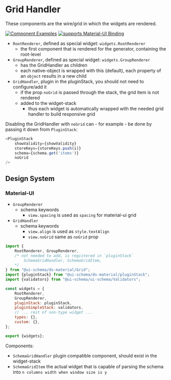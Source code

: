 # Grid Handler

These components are the wire/grid in which the widgets are rendered.

[![Component Examples](https://img.shields.io/badge/Examples-green?labelColor=1d3d39&color=1a6754&logoColor=ffffff&style=flat-square&logo=plex)](#demo-ui-generator) [![supports Material-UI Binding](https://img.shields.io/badge/Material-green?labelColor=1a237e&color=0d47a1&logoColor=ffffff&style=flat-square&logo=mui)](#material-ui)

- `RootRenderer`, defined as special widget: `widgets.RootRenderer`
    - the first component that is rendered for the generator, containing the root-level
- `GroupRenderer`, defined as special widget: `widgets.GroupRenderer`
    - has the GridHandler as children
    - each native-object is wrapped with this (default), each property of an `object` results in a new child
- `GridHandler`, plugin in the pluginStack, you should not need to configure/add it
    - if the prop `noGrid` is passed through the stack, the grid item is not rendered
    - added to the widget-stack
        - thus each widget is automatically wrapped with the needed grid handler to build responsive grid

Disabling the GridHandler with `noGrid` can - for example - be done by passing it down from `PluginStack`:

```js
<PluginStack
    showValidity={showValidity}
    storeKeys={storeKeys.push(i)}
    schema={schema.get('items')}
    noGrid
/>
```

## Design System

### Material-UI

- `GroupRenderer`
    - schema keywords
        - `view.spacing` is used as `spacing` for material-ui grid
- `GridHandler`
    - schema keywords
        - `view.align` is used as `style.textAlign`
        - `view.noGrid` same as `noGrid` prop

```js
import {
    RootRenderer, GroupRenderer,
    /* not needed to add, is registered in `pluginStack`
        SchemaGridHandler, SchemaGridItem,
    */
} from "@ui-schema/ds-material/Grid";
import {pluginStack} from "@ui-schema/ds-material/pluginStack";
import {validators} from "@ui-schema/ui-schema/Validators";

const widgets = {
    RootRenderer,
    GroupRenderer,
    pluginStack: pluginStack,
    pluginSimpleStack: validators,
    // ... rest of non-type widget ...
    types: {},
    custom: {},
};

export {widgets};
```

Components:

- `SchemaGridHandler` plugin compatible component, should exist in the widget-stack
- `SchemaGridItem` the actual widget that is capable of parsing the schema into `n columns width when window size is y`

